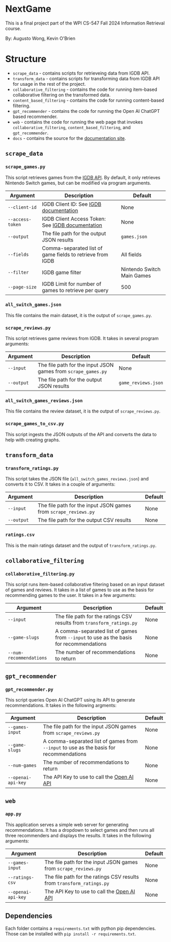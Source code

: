 # NextGame

This is a final project part of the WPI CS-547 Fall 2024 Information Retrieval course.

By: Augusto Wong, Kevin O'Brien

# Structure

- `scrape_data` - contains scripts for retrieveing data from IGDB API.
- `transform_data` - contains scripts for transforming data from IGDB API for usage in the rest of the project.
- `collaborative_filtering` - contains the code for running item-based collaborative filtering on the transformed data. 
- `content_based_filtering` - contains the code for running content-based filtering.
- `gpt_recommender` - contains the code for running the Open AI ChatGPT based recommender.
- `web` - contains the code for running the web page that invokes `collaborative_filtering`, `content_based_filtering`, and `gpt_recommender`.
- `docs` - contains the source for the [documentation site](https://kjrobrien.github.io/cs547-project/).


## `scrape_data`

### `scrape_games.py`

This script retrieves games from the [IGDB API](https://api-docs.igdb.com/#getting-started). By default, it only retrieves Nintendo Switch games, but can be modified via program arguments.

| Argument | Description | Default |
| -------- | ----------- | ------- |
| `--client-id` | IGDB Client ID:  See [IGDB documentation](https://api-docs.igdb.com/#account-creation)| None
| `--access-token` | IGDB Client Access Token: See [IGDB documentation](https://api-docs.igdb.com/#account-creation)| None | 
| `--output` | The file path for the output JSON results | `games.json` | 
| `--fields` | Comma-separated list of game fields to retrieve from IGDB | All fields |
| `--filter` | IGDB game filter | Nintendo Switch Main Games |
| `--page-size` | IGDB Limit for number of games to retrieve per query | 500 |

### `all_switch_games.json`

This file contains the main dataset, it is the output of `scrape_games.py`.

### `scrape_reviews.py`

This script retrieves game reviews from IGDB. It takes in several program arguments:

| Argument | Description | Default |
| -------- | ----------- | ------- |
| `--input` | The file path for the input JSON games from `scrape_games.py` | None |
| `--output` | The file path for the output JSON results | `game_reviews.json` | 

### `all_switch_games_reviews.json`

This file contains the review dataset, it is the output of `scrape_reviews.py`.

### `scrape_games_to_csv.py`

This script ingests the JSON outputs of the API and converts the data to help with creating graphs.

## `transform_data`

### `transform_ratings.py`

This script takes the JSON file (`all_switch_games_reviews.json`) and converts it to CSV. It takes in a couple of arguments:

| Argument | Description | Default |
| -------- | ----------- | ------- |
| `--input` | The file path for the input JSON games from `scrape_reviews.py` | None |
| `--output` | The file path for the output CSV results | None | 

### `ratings.csv`

This is the main ratings dataset and the output of `transform_ratings.py`.

## `collaborative_filtering`

### `collaborative_filtering.py`

This script runs item-based collaborative filtering based on an input dataset of games and reviews. It takes in a list of games to use as the basis for recommending games to the user. It takes in a few arguments:

| Argument | Description | Default |
| -------- | ----------- | ------- |
| `--input` | The file path for the ratings CSV results from `transform_ratings.py` | None |
| `--game-slugs` | A comma-separated list of games from `--input` to use as the basis for recommendations | None | 
| `--num-recommendations` | The number of recommendations to return | None |

## `gpt_recommender`

### `gpt_recommender.py`

This script queries Open AI ChatGPT using its API to generate recommendations. It takes in the following argments:

| Argument | Description | Default |
| -------- | ----------- | ------- |
| `--games-input` | The file path for the input JSON games from `scrape_reviews.py` | None |
| `--game-slugs` | A comma-separated list of games from `--input` to use as the basis for recommendations | None | 
| `--num-games` | The number of recommendations to return | None |
| `--openai-api-key` | The API Key to use to call the [Open AI API](https://openai.com/api/) | None |


## `web`

### `app.py`

This application serves a simple web server for generating recommendations. It has a dropdown to select games and then runs all three recommenders and displays the results. It takes in the following arguments:

| Argument | Description | Default |
| -------- | ----------- | ------- |
| `--games-input` | The file path for the input JSON games from `scrape_reviews.py` | None |
| `--ratings-csv` | The file path for the ratings CSV results from `transform_ratings.py` | None |
| `--openai-api-key` | The API Key to use to call the [Open AI API](https://openai.com/api/) | None |



## Dependencies

Each folder contains a `requirements.txt` with python pip dependencies. Those can be installed with `pip install -r requirements.txt`.
